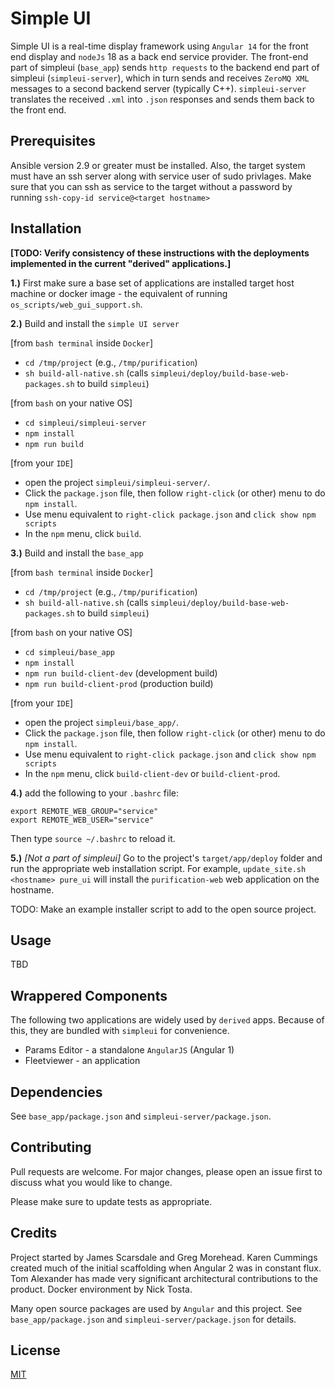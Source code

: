 # Simple UI

Simple UI is a real-time display framework using `Angular 14` for the front end display
and `nodeJs` 18 as a back end service provider.  The front-end part of simpleui (`base_app`)
sends `http requests` to the backend end part of simpleui (`simpleui-server`), which in turn
sends and receives `ZeroMQ XML` messages to a second backend server (typically C++).
`simpleui-server` translates the received `.xml` into `.json` responses and sends them
back to the front end.

## Prerequisites

Ansible version 2.9 or greater must be installed. Also, the target system must have an ssh server along with service user
of sudo privlages. Make sure that you can ssh as service to the target without a password by running
`ssh-copy-id service@<target hostname>`

## Installation

**[TODO: Verify consistency of these instructions with the deployments implemented
in the current "derived" applications.]**

**1.)** First make sure a base set of applications are installed target host machine or docker image - the
equivalent of running `os_scripts/web_gui_support.sh`.

**2.)** Build and install the `simple UI server`

[from `bash terminal` inside `Docker`]
- `cd /tmp/project` (e.g., `/tmp/purification`)
- `sh build-all-native.sh` (calls `simpleui/deploy/build-base-web-packages.sh` to build `simpleui`)

[from `bash` on your native OS]
- `cd simpleui/simpleui-server`
- `npm install`
- `npm run build`

[from your `IDE`]
- open the project `simpleui/simpleui-server/`.
- Click the `package.json` file, then follow `right-click` (or other) menu to do `npm install`.
- Use menu equivalent to `right-click package.json` and `click show npm scripts`
- In the `npm` menu, click `build`.

**3.)** Build and install the `base_app`

[from `bash terminal` inside `Docker`]
- `cd /tmp/project` (e.g., `/tmp/purification`)
- `sh build-all-native.sh` (calls `simpleui/deploy/build-base-web-packages.sh` to build `simpleui`)

[from `bash` on your native OS]
- `cd simpleui/base_app`
- `npm install`
- `npm run build-client-dev`  (development build)
- `npm run build-client-prod` (production build)

[from your `IDE`]
- open the project `simpleui/base_app/`.
- Click the `package.json` file, then follow `right-click` (or other) menu to do `npm install`.
- Use menu equivalent to `right-click package.json` and `click show npm scripts`
- In the `npm` menu, click `build-client-dev` or `build-client-prod`.

**4.)** add the following to your `.bashrc` file:

```
export REMOTE_WEB_GROUP="service"
export REMOTE_WEB_USER="service"
```

Then type `source ~/.bashrc` to reload it.

**5.)** _[Not a part of simpleui]_ Go to the project's `target/app/deploy` folder and run the appropriate web installation script. For example, `update_site.sh <hostname> pure_ui`
will install the `purification-web` web application on the hostname.

TODO: Make an example installer script to add to the open source project.

## Usage

TBD

## Wrappered Components

The following two applications are widely used by `derived` apps.
Because of this, they are bundled with `simpleui` for convenience.

- Params Editor - a standalone `AngularJS` (Angular 1)
- Fleetviewer - an application

## Dependencies

See `base_app/package.json` and `simpleui-server/package.json`.

## Contributing

Pull requests are welcome. For major changes, please open an issue first to discuss what you would like to change.

Please make sure to update tests as appropriate.

## Credits

Project started by James Scarsdale and Greg Morehead. Karen Cummings created much of the initial
scaffolding when Angular 2 was in constant flux. Tom Alexander has made very significant
architectural contributions to the product. Docker environment by Nick Tosta.

Many open source packages are used by `Angular` and this project.
See `base_app/package.json` and `simpleui-server/package.json` for details.

## License

[MIT](https://choosealicense.com/licenses/mit/)
